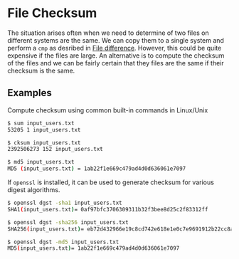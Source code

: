 # File Checksum

The situation arises often when we need to determine of two files on different systems are the same.  We can copy them to a single system and perform a `cmp` as desribed in [File difference](chapters/diff_cmp_cmd.md).  However, this could be quite expensive if the files are large.  An alternative is to compute the checksum of the files and we can be fairly certain that they files are the same if their checksum is the same.

## Examples
Compute checksum using common built-in commands in Linux/Unix
```bash
$ sum input_users.txt
53205 1 input_users.txt

$ cksum input_users.txt
2392506273 152 input_users.txt

$ md5 input_users.txt
MD5 (input_users.txt) = 1ab22f1e669c479ad4d0d636061e7097
```

If `openssl` is installed, it can be used to generate checksum for various digest algorithms.
```bash
$ openssl dgst -sha1 input_users.txt
SHA1(input_users.txt)= 0af97bfc3706309311b32f3bee8d25c2f83312ff

$ openssl dgst -sha256 input_users.txt
SHA256(input_users.txt)= eb72d432966e19c8cd742e618e1e0c7e9691912b22cc8a05fe9dce70f2f9e7d7

$ openssl dgst -md5 input_users.txt
MD5(input_users.txt)= 1ab22f1e669c479ad4d0d636061e7097
```

